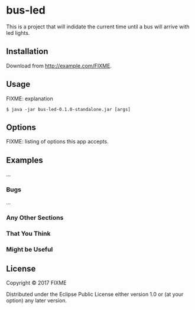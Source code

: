 # bus-led

This is a project that will indidate the current time until a bus will arrive with led lights.
## Installation

Download from http://example.com/FIXME.

## Usage

FIXME: explanation

    $ java -jar bus-led-0.1.0-standalone.jar [args]

## Options

FIXME: listing of options this app accepts.

## Examples

...

### Bugs

...

### Any Other Sections
### That You Think
### Might be Useful

## License

Copyright © 2017 FIXME

Distributed under the Eclipse Public License either version 1.0 or (at
your option) any later version.
